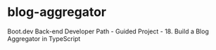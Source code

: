 # blog-aggregator
Boot.dev Back-end Developer Path - Guided Project - 18. Build a Blog Aggregator in TypeScript
